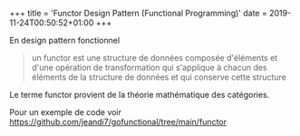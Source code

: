 +++
title = 'Functor Design Pattern  (Functional Programming)' 
date = 2019-11-24T00:50:52+01:00
+++

En design pattern fonctionnel 

>un functor est une structure de données composée d'éléments et d'une opération de transformation 
>qui s'applique à chacun des éléments de la structure de données et qui conserve cette structure

Le terme functor provient de la théorie mathématique des catégories.

Pour un exemple de code voir https://github.com/jeandi7/gofunctional/tree/main/functor




